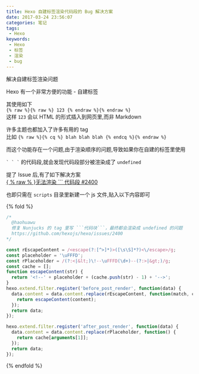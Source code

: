 ```yaml
---
title: Hexo 自建标签渲染代码段的 Bug 解决方案
date: 2017-03-24 23:56:07
categories: 笔记
tags:
 - Hexo
keywords:
 - Hexo
 - 标签
 - 渲染
 - bug
---
```

解决自建标签渲染问题
<!--more-->

Hexo 有一个非常方便的功能 - 自建标签  

其使用如下   
`{% raw %}{% raw %} 123 {% endraw %}{% endraw %}`  
这样 `123` 会以 HTML 的形式插入到网页里,而非 Markdown  

许多主题也都加入了许多有用的 tag   
比如 `{% raw %}{% cq %} blah blah blah {% endcq %}{% endraw %}`  


而这个功能存在一个问题,由于渲染顺序的问题,导致如果你在自建的标签里使用

`` ` ` ` `` 的代码段,就会发现代码段部分被渲染成了 `undefined`  

提了 Issue 后,有了如下解决方案  
[{ % raw % }无法渲染 \`\`\` 代码段 #2400](https://github.com/hexojs/hexo/issues/2400)


也即只需在 `scripts` 目录里新建一个 js 文件,贴入以下内容即可  

{% fold %}
```js
/*
  @haohuawu
  修复 Nunjucks 的 tag 里写 ```代码块```，最终都会渲染成 undefined 的问题
  https://github.com/hexojs/hexo/issues/2400
*/

const rEscapeContent = /<escape(?:[^>]*)>([\s\S]*?)<\/escape>/g;
const placeholder = '\uFFFD';
const rPlaceholder = /(?:<|&lt;)\!--\uFFFD(\d+)--(?:>|&gt;)/g;
const cache = [];
function escapeContent(str) {
  return '<!--' + placeholder + (cache.push(str) - 1) + '-->';
}
hexo.extend.filter.register('before_post_render', function(data) {
  data.content = data.content.replace(rEscapeContent, function(match, content) {
    return escapeContent(content);
  });
  return data;
});

hexo.extend.filter.register('after_post_render', function(data) {
  data.content = data.content.replace(rPlaceholder, function() {
    return cache[arguments[1]];
  });
  return data;
});
```
{% endfold %}
